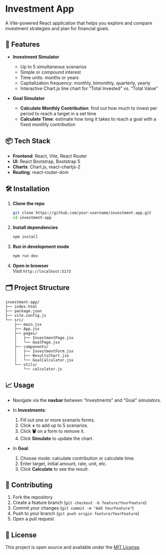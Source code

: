 # Investment App

A Vite-powered React application that helps you explore and compare investment strategies and plan for financial goals.

## 🚀 Features

- **Investment Simulator**  
  - Up to 5 simultaneous scenarios  
  - Simple or compound interest  
  - Time units: months or years  
  - Capitalization frequency: monthly, bimonthly, quarterly, yearly  
  - Interactive Chart.js line chart for “Total Invested” vs. “Total Value”  

- **Goal Simulator**  
  - **Calculate Monthly Contribution**: find out how much to invest per period to reach a target in a set time  
  - **Calculate Time**: estimate how long it takes to reach a goal with a fixed monthly contribution  

## 📦 Tech Stack

- **Frontend**: React, Vite, React Router  
- **UI**: React Bootstrap, Bootstrap 5  
- **Charts**: Chart.js, react-chartjs-2  
- **Routing**: react-router-dom  

## 🛠️ Installation

1. **Clone the repo**  
   ```bash
   git clone https://github.com/your-username/investment-app.git
   cd investment-app
   ```

2. **Install dependencies**  
   ```bash
   npm install
   ```

3. **Run in development mode**  
   ```bash
   npm run dev
   ```

4. **Open in browser**  
   Visit `http://localhost:5173`

## 🗂️ Project Structure

```
investment-app/
├── index.html
├── package.json
├── vite.config.js
└── src/
    ├── main.jsx
    ├── App.jsx
    ├── pages/
    │   ├── InvestmentPage.jsx
    │   └── GoalPage.jsx
    ├── components/
    │   ├── InvestmentForm.jsx
    │   ├── ResultsChart.jsx
    │   └── GoalCalculator.jsx
    └── utils/
        └── calculator.js
```

## 📈 Usage

- Navigate via the **navbar** between “Investments” and “Goal” simulators.
- In **Investments**:
  1. Fill out one or more scenario forms.
  2. Click **+** to add up to 5 scenarios.
  3. Click **🗑️** on a form to remove it.
  4. Click **Simulate** to update the chart.

- In **Goal**:
  1. Choose mode: calculate contribution or calculate time.
  2. Enter target, initial amount, rate, unit, etc.
  3. Click **Calculate** to see the result.

## 🤝 Contributing

1. Fork the repository  
2. Create a feature branch (`git checkout -b feature/YourFeature`)  
3. Commit your changes (`git commit -m "Add YourFeature"`)  
4. Push to your branch (`git push origin feature/YourFeature`)  
5. Open a pull request

## 📄 License

This project is open source and available under the [MIT License](LICENSE).
